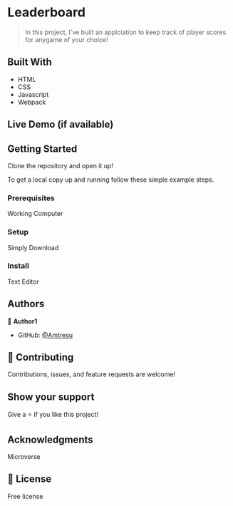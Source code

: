 # Leaderboard

> In this project, I've built an applciation to keep track of player scores for anygame of your choice!


## Built With

- HTML
- CSS
- Javascript
- Webpack

## Live Demo (if available)


 

## Getting Started

Clone the repository and open it up!



To get a local copy up and running follow these simple example steps.

### Prerequisites
Working Computer
### Setup
Simply Download
### Install
Text Editor



## Authors

👤 **Author1**

- GitHub: [@Amtresu](https://github.com/Amtresu)

## 🤝 Contributing

Contributions, issues, and feature requests are welcome!



## Show your support

Give a ⭐️ if you like this project!

## Acknowledgments

Microverse
## 📝 License

Free license 
